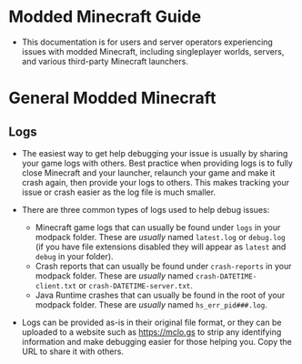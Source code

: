 # Modded Minecraft Guide

- This documentation is for users and server operators experiencing issues with modded Minecraft, including singleplayer worlds, servers, and various third-party Minecraft launchers.

# General Modded Minecraft

## Logs

- The easiest way to get help debugging your issue is usually by sharing your game logs with others. Best practice when providing logs is to fully close Minecraft and your launcher, relaunch your game and make it crash again, then provide your logs to others. This makes tracking your issue or crash easier as the log file is much smaller.

- There are three common types of logs used to help debug issues:
  - Minecraft game logs that can usually be found under `logs` in your modpack folder. These are *usually* named `latest.log` or `debug.log` (if you have file extensions disabled they will appear as `latest` and `debug` in your folder).
  - Crash reports that can usually be found under `crash-reports` in your modpack folder. These are *usually* named `crash-DATETIME-client.txt` or `crash-DATETIME-server.txt`.
  - Java Runtime crashes that can usually be found in the root of your modpack folder. These are *usually* named `hs_err_pid###.log`.

- Logs can be provided as-is in their original file format, or they can be uploaded to a website such as https://mclo.gs to strip any identifying information and make debugging easier for those helping you. Copy the URL to share it with others.
